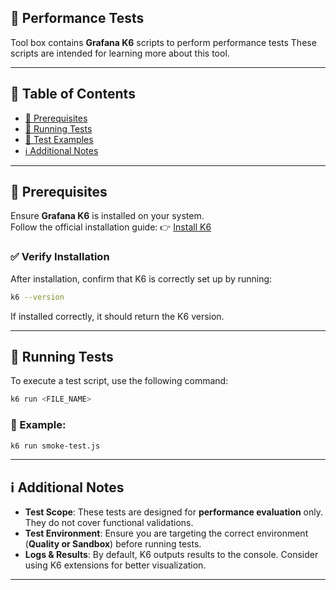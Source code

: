 ## 📌 Performance Tests

Tool box contains **Grafana K6** scripts to perform performance tests
These scripts are intended for learning more about this tool.

---

## 📑 Table of Contents

- [📌 Prerequisites](#-prerequisites)
- [🚀 Running Tests](#-running-tests)
- [📌 Test Examples](#-test-examples)
- [ℹ️ Additional Notes](#ℹ️-additional-notes)

---

## 📌 Prerequisites

Ensure **Grafana K6** is installed on your system.  
Follow the official installation guide: 👉 [Install K6](https://grafana.com/docs/k6/latest/set-up/install-k6/)

### ✅ Verify Installation

After installation, confirm that K6 is correctly set up by running:

```bash
k6 --version
```

If installed correctly, it should return the K6 version.

---

## 🚀 Running Tests

To execute a test script, use the following command:

```bash
k6 run <FILE_NAME>
```

### 📌 Example:

```bash
k6 run smoke-test.js
```

---

## ℹ️ Additional Notes

- **Test Scope**: These tests are designed for **performance evaluation** only. They do not cover functional validations.
- **Test Environment**: Ensure you are targeting the correct environment (**Quality or Sandbox**) before running tests.
- **Logs & Results**: By default, K6 outputs results to the console. Consider using K6 extensions for better visualization.

---
